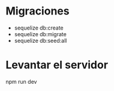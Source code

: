 # Migraciones

- sequelize db:create
- sequelize db:migrate
- sequelize db:seed:all

# Levantar el servidor

npm run dev
